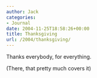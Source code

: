```yaml
---
author: Jack
categories:
- Journal
date: 2004-11-25T18:58:26+00:00
title: Thanksgiving
url: /2004/thanksgiving/
---
```


Thanks everybody, for everything.

(There, that pretty much covers it)